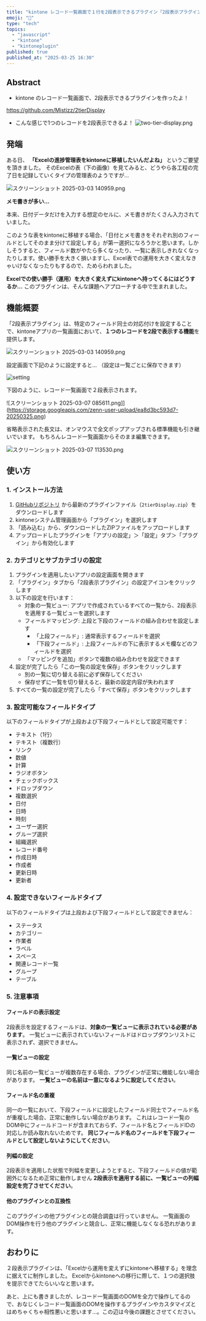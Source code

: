```yaml
---
title: "kintone レコード一覧画面で１行を2段表示できるプラグイン「2段表示プラグイン」"
emoji: "🦭"
type: "tech"
topics:
  - "javascript"
  - "kintone"
  - "kintoneplugin"
published: true
published_at: "2025-03-25 16:30"
---
```


## Abstract
* kintone のレコード一覧画面で、2段表示できるプラグインを作ったよ！

https://github.com/Mistizz/2tierDisplay

* こんな感じで1つのレコードを2段表示できるよ！
![two-tier-display.png](https://storage.googleapis.com/zenn-user-upload/0c322274e5d4-20250325.png)



## 発端

ある日、 **「Excelの進捗管理表をkintoneに移植したいんだよね」** というご要望を頂きました。
そのExcelの表（下の画像）を見てみると、どうやら各工程の完了日を記録していくタイプの管理表のようですが…

![スクリーンショット 2025-03-03 140959.png](https://storage.googleapis.com/zenn-user-upload/422d90fd9a6d-20250325.png)


 **メモ書きが多い…**

本来、日付データだけを入力する想定のセルに、メモ書きがたくさん入力されていました。

このような表をkintoneに移植する場合、「日付とメモ書きをそれぞれ別のフィールドとしてそのまま分けて設定しする」が第一選択になろうかと思います。しかしそうすると、フィールド数がやたら多くなったり、一覧に表示しきれなくなったりします。使い勝手を大きく損いますし、Excel表での運用を大きく変えなきゃいけなくなったりもするので、ためらわれました。

**Excelでの使い勝手（運用）を大きく変えずにkintoneへ持ってくるにはどうするか…**
このプラグインは、そんな課題へアプローチする中で生まれました。

## 機能概要

「2段表示プラグイン」は、特定のフィールド同士の対応付けを設定することで、kintoneアプリの一覧画面において、**１つのレコードを2段で表示する機能**を提供します。

![スクリーンショット 2025-03-03 140959.png](https://storage.googleapis.com/zenn-user-upload/0c322274e5d4-20250325.png)


設定画面で下記のように設定すると…
（設定は一覧ごとに保存できます）

![setting](https://storage.googleapis.com/zenn-user-upload/287207085bd2-20250325.png　=80%)



下図のように、レコード一覧画面で２段表示されます。

![スクリーンショット 2025-03-07 085611.png]](https://storage.googleapis.com/zenn-user-upload/ea8d3bc593d7-20250325.png)


省略表示された長文は、オンマウスで全文ポップアップされる標準機能も引き継いでいます。
もちろんレコード一覧画面からそのまま編集できます。

![スクリーンショット 2025-03-07 113530.png](https://storage.googleapis.com/zenn-user-upload/121d133cefcc-20250325.png)


## 使い方

### 1. インストール方法

1.  [GitHubリポジトリ](https://github.com/Mistizz/2tierDisplay) から最新のプラグインファイル（`2tierDisplay.zip`）をダウンロードします
2. kintoneシステム管理画面から「プラグイン」を選択します
3. 「読み込む」から、ダウンロードしたZIPファイルをアップロードします
4. アップロードしたプラグインを「アプリの設定」＞「設定」タブ＞「プラグイン」から有効化します

### 2. カテゴリとサブカテゴリの設定

1. プラグインを適用したいアプリの設定画面を開きます
2. 「プラグイン」タブから「2段表示プラグイン」の設定アイコンをクリックします
3. 以下の設定を行います：
    * 対象の一覧ビュー: アプリで作成されているすべての一覧から、2段表示を適用する一覧ビューを選択します
    * フィールドマッピング: 上段と下段のフィールドの組み合わせを設定します
       * 「上段フィールド」: 通常表示するフィールドを選択
       * 「下段フィールド」: 上段フィールドの下に表示するメモ欄などのフィールドを選択
    * 「マッピングを追加」ボタンで複数の組み合わせを設定できます
4. 設定が完了したら「この一覧の設定を保存」ボタンをクリックします
    * 別の一覧に切り替える前に必ず保存してください
    * 保存せずに一覧を切り替えると、最新の設定内容が失われます
5. すべての一覧の設定が完了したら「すべて保存」ボタンをクリックします

### 3. 設定可能なフィールドタイプ
以下のフィールドタイプが上段および下段フィールドとして設定可能です：

* テキスト（1行）
* テキスト（複数行）
* リンク
* 数値
* 計算
* ラジオボタン
* チェックボックス
* ドロップダウン
* 複数選択
* 日付
* 日時
* 時刻
* ユーザー選択
* グループ選択
* 組織選択
* レコード番号
* 作成日時
* 作成者
* 更新日時
* 更新者

### 4. 設定できないフィールドタイプ
以下のフィールドタイプは上段および下段フィールドとして設定できません：

* ステータス
* カテゴリー
* 作業者
* ラベル
* スペース
* 関連レコード一覧
* グループ
* テーブル

### 5. 注意事項
#### フィールドの表示設定

2段表示を設定するフィールドは、**対象の一覧ビューに表示されている必要があります**。
一覧ビューに表示されていないフィールドはドロップダウンリストに表示されず、選択できません。

#### 一覧ビューの設定
同じ名前の一覧ビューが複数存在する場合、プラグインが正常に機能しない場合があります。
**一覧ビューの名前は一意になるように設定してください**。

#### フィールド名の重複
同一の一覧において、下段フィールドに設定したフィールド同士でフィールド名が重複した場合、正常に動作しない場合があります。
これはレコード一覧のDOM中にフィールドコードが含まれておらず、フィールド名とフィールドIDの対応しか読み取れないためです。
**同じフィールド名のフィールドを下段フィールドとして設定しないようにしてください**。

#### 列幅の設定
2段表示を適用した状態で列幅を変更しようとすると、下段フィールドの値が範囲外になるため正常に動作しません
**2段表示を適用する前に、一覧ビューの列幅設定を完了させてください**。

#### 他のプラグインとの互換性
このプラグインの他プラグインとの競合調査は行っていません。
一覧画面のDOM操作を行う他のプラグインと競合し、正常に機能しなくなる恐れがあります。

## おわりに
２段表示プラグインは、「Excelから運用を変えずにkintoneへ移植する」を理念に据えてに制作しました。
Excelからkintoneへの移行に際して、１つの選択肢を提示できてたらいいなと思います。

あと、上にも書きましたが、レコード一覧画面のDOMを全力で操作してるので、おなじくレコード一覧画面のDOMを操作するプラグインやカスタマイズとはめちゃくちゃ相性悪いと思います…。この辺は今後の課題とさせてください。

